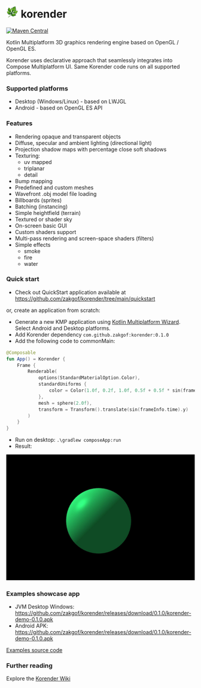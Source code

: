 # ![Korender](doc/korender32.png) korender
[![Maven Central](https://maven-badges.herokuapp.com/maven-central/com.github.zakgof/korender/badge.svg)](https://maven-badges.herokuapp.com/maven-central/com.github.zakgof/korender)

Kotlin Multiplatform 3D graphics rendering engine based on OpenGL / OpenGL ES.

Korender uses declarative approach that seamlessly integrates into Compose Multiplatform UI. 
Same Korender code runs on all supported platforms.

### Supported platforms
- Desktop (Windows/Linux) - based on LWJGL
- Android - based on OpenGL ES API

### Features
- Rendering opaque and transparent objects
- Diffuse, specular and ambient lighting (directional light)
- Projection shadow maps with percentage close soft shadows
- Texturing:
  - uv mapped
  - triplanar
  - detail
- Bump mapping
- Predefined and custom meshes
- Wavefront .obj model file loading
- Billboards (sprites)
- Batching (instancing)
- Simple heightfield (terrain)
- Textured or shader sky
- On-screen basic GUI
- Custom shaders support
- Multi-pass rendering and screen-space shaders (filters)
- Simple effects
  - smoke
  - fire
  - water

### Quick start

- Check out QuickStart application available at https://github.com/zakgof/korender/tree/main/quickstart

or, create an application from scratch:

- Generate a new KMP application using [Kotlin Multiplatform Wizard](https://kmp.jetbrains.com/). Select Android and Desktop platforms.
- Add Korender dependency `com.github.zakgof:korender:0.1.0`
- Add the following code to commonMain:
 
````kotlin
@Composable
fun App() = Korender {
    Frame {
        Renderable(
            options(StandardMaterialOption.Color),
            standardUniforms {
                color = Color(1.0f, 0.2f, 1.0f, 0.5f + 0.5f * sin(frameInfo.time))
            },
            mesh = sphere(2.0f),
            transform = Transform().translate(sin(frameInfo.time).y)
        )
    }
}
````
 - Run on desktop: `.\gradlew composeApp:run`
 - Result:

![Korender](doc/quickstart.jpg)

### Examples showcase app

- JVM Desktop Windows: https://github.com/zakgof/korender/releases/download/0.1.0/korender-demo-0.1.0.apk
- Android APK: https://github.com/zakgof/korender/releases/download/0.1.0/korender-demo-0.1.0.apk

[Examples source code](https://github.com/zakgof/korender/tree/main/korender-framework/examples/src/commonMain/kotlin)

### Further reading
Explore the [Korender Wiki](https://github.com/zakgof/korender/wiki)
